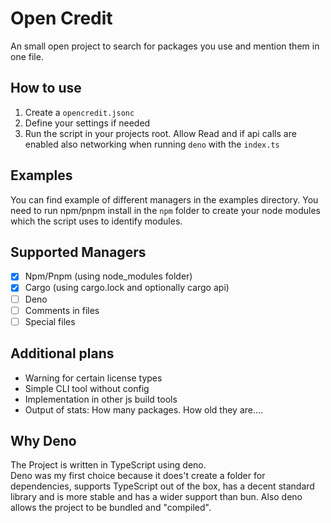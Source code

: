 # Open Credit
An small open project to search for packages you use and mention them in one file.

## How to use
1. Create a `opencredit.jsonc`
2. Define your settings if needed
3. Run the script in your projects root. Allow Read and if api calls are enabled also networking when running `deno` with the `index.ts`


## Examples
You can find example of different managers in the examples directory. You need to run npm/pnpm install in the `npm` folder to create your node modules which the script uses to identify modules.

## Supported Managers
- [x] Npm/Pnpm (using node_modules folder)
- [x] Cargo (using cargo.lock and optionally cargo api)
- [ ] Deno
- [ ] Comments in files
- [ ] Special files

## Additional plans
- Warning for certain license types
- Simple CLI tool without config
- Implementation in other js build tools
- Output of stats: How many packages. How old they are....

## Why Deno
The Project is written in TypeScript using deno.<br>
Deno was my first choice because it does't create a folder for dependencies, supports TypeScript out of the box, has a decent standard library and is more stable and has a wider support than bun. Also deno allows the project to be bundled and "compiled".